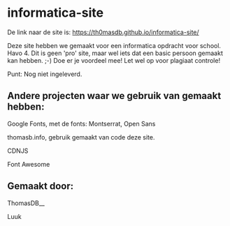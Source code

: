 # informatica-site

De link naar de site is: https://th0masdb.github.io/informatica-site/

Deze site hebben we gemaakt voor een informatica opdracht voor school. Havo 4.
Dit is geen 'pro' site, maar wel iets dat een basic persoon gemaakt kan hebben. ;-)
Doe er je voordeel mee! Let wel op voor plagiaat controle!


Punt: Nog niet ingeleverd. 

## Andere projecten waar we gebruik van gemaakt hebben:

Google Fonts, met de fonts: Montserrat, Open Sans

thomasb.info, gebruik gemaakt van code deze site.

CDNJS

Font Awesome

## Gemaakt door:

ThomasDB__

Luuk